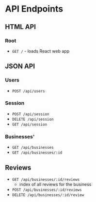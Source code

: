 # API Endpoints

## HTML API

### Root

- `GET /` - loads React web app

## JSON API

### Users

- `POST /api/users`

### Session

- `POST /api/session`
- `DELETE /api/session`
- `GET /api/session`

### Businesses'

- `GET /api/businesses`
- `GET /api/businesses/:id`

## Reviews
- `GET /api/businesses/:id/reviews`
  - index of all reviews for the business
- `POST /api/businesses/:id/reviews`
- `DELETE /api/businesses/:id/review`
